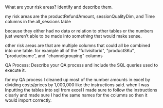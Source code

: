 What are your risk areas? Identify and describe them.

my risk areas are the productRefundAmount, sessionQualityDim, and Time columns in the all_sessions table

because they either had no data or relation to other tables or the numbers just weren't able to be made
into something that would make sense. 

other risk areas are that are multiple columns that could all be combined into one table.
for example all of the "fullvisitorid", "productSKu", "productname", and "channelgrouping" columns





QA Process:
Describe your QA process and include the SQL queries used to execute it.

for my QA process I cleaned up most of the number amounts in excel by dividing costs/prices by 1,000,000 like the instructions
said. when I was Inputting the tables into sql from excel I made sure to follow the instructions clearly and made sure
I had the same names for the columns so then it would import correctly.
